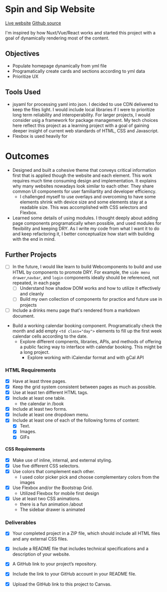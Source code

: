 # Spin and Sip Website
[Live website](https://iterating.github.io/ps-sba-html-css/)
[Github source](https://github.com/iterating/ps-sba-html-css)

I'm inspired by how Nuxt/Vue/React works and started this project with a goal of dynamically rendering most of the content. 

## Objectives
- Populate homepage dynamically from yml file
- Programatically create cards and sections according to yml data
- Prioritize UX 

## Tools Used
- jsyaml for processing yaml into json. I decided to use CDN delivered to keep the files light. I would include local libraries if I were to prioritize long term reliability and interoperability. For larger projects, I would consider usig a framework for package management. My tech choices here reflect this project as a learning project with a goal of gaining deeper insight of current web standards of HTML, CSS and Javascript.
- Flexbox is used heavily for   

# Outcomes
- Designed and built a cohesive theme that conveys critical information first that is applied though the website and each element. This work requires much time consuming design and implementation. It explains why many websites nowadays look similar to each other. They share common UI components for user familiartity and developer efficiency.   
    - I challenged myself to use overlays and overcoming to have some elements shrink with device size and some elements stay at a readable size. This was accomplished with CSS selectors and Flexbox.  
- Learned some details of using modules. I thought deeply about adding page components programatically when possible, and used modules for flexibility and keeping DRY. As I write my code from what I want it to do and keep refactoring it, I better conceptualize how start with building with the end in mind.
## Further Projects
- [ ] In the future, I would like learn to build Webcomponents to build and use HTML by components to promote DRY. For example, the `side menu drawer`,`navbar`, and `login` components ideally should be referenced, not repeated, in each page
    - [ ] Understand how shadow DOM works and how to utilize it effectively and cleanly
    - [ ] Build my own collection of components for practice and future use in projects
- [ ] Include a drinks menu page that's rendered from a markdown document. 
- Build a working calendar booking component. Programatically check the month and add empty `<td class="day">` elements to fill up the first week calendar cells according to the date. 
    - Explore different compnents, libraries, APIs, and methods of offering a public facing way to interface with calendar booking. This might be a long project. 
        - Explore working with iCalendar format and with gCal API 


### HTML Requirements
- [x] Have at least three pages.
- [x] Keep the grid system consistent between pages as much as possible.
- [x] Use at least ten different HTML tags.
- [x] Include at least one table.
    - the calendar in /book
- [x] Include at least two forms.
- [x] Include at least one dropdown menu.
- [x] Include at least one of each of the following forms of content: 
    - [x] Text.
    - [x] Images.
    - [x] GIFs
#### CSS Requirements
- [x] Make use of inline, internal, and external styling.
- [x] Use five different CSS selectors.
- [x] Use colors that complement each other.
    - I used color picker pick and choose complementary colors from the images
- [x] Use Flexbox and/or the Bootstrap Grid. 
    - Utilized Flexbox  for mobile first design
- [x] Use at least two CSS animations. 
    - there is a fun animation /about 
    - The sidebar drawer is animated

### Deliverables
- [x] Your completed project in a ZIP file, which should include all HTML files and any external CSS files. 
- [x] Include a README file that includes technical specifications and a description of your website.
- [x] A GitHub link to your project’s repository.
- [x] Include the link to your GitHub account in your README file.
- [x] Upload the GitHub link to this project to Canvas.

